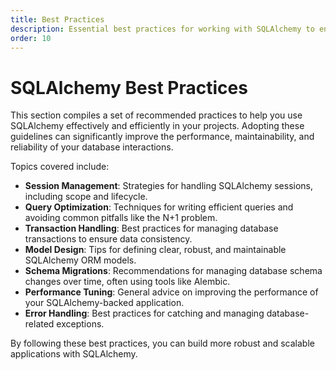 ```yaml
---
title: Best Practices
description: Essential best practices for working with SQLAlchemy to ensure performance, maintainability, and robustness.
order: 10 
---
```


# SQLAlchemy Best Practices

This section compiles a set of recommended practices to help you use SQLAlchemy effectively and efficiently in your projects. Adopting these guidelines can significantly improve the performance, maintainability, and reliability of your database interactions.

Topics covered include:

-   **Session Management**: Strategies for handling SQLAlchemy sessions, including scope and lifecycle.
-   **Query Optimization**: Techniques for writing efficient queries and avoiding common pitfalls like the N+1 problem.
-   **Transaction Handling**: Best practices for managing database transactions to ensure data consistency.
-   **Model Design**: Tips for defining clear, robust, and maintainable SQLAlchemy ORM models.
-   **Schema Migrations**: Recommendations for managing database schema changes over time, often using tools like Alembic.
-   **Performance Tuning**: General advice on improving the performance of your SQLAlchemy-backed application.
-   **Error Handling**: Best practices for catching and managing database-related exceptions.

By following these best practices, you can build more robust and scalable applications with SQLAlchemy.
